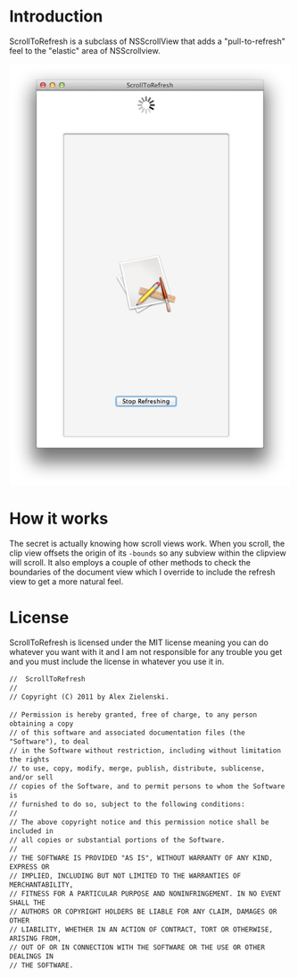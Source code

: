 Introduction
================
ScrollToRefresh is a subclass of NSScrollView that adds a "pull-to-refresh" feel to the "elastic" area of NSScrollview. 

![ScrollToRefresh in action](screenshot.png "Scroll To Refresh")

How it works
================
The secret is actually knowing how scroll views work. When you scroll, the clip view offsets the origin of its `-bounds` so any subview within the clipview will scroll. It also employs a couple of other methods to check the boundaries of the document view which I override to include the refresh view to get a more natural feel.

License
================
ScrollToRefresh is licensed under the MIT license meaning you can do whatever you want with it and I am not responsible for any trouble you get and you must include the license in whatever you use it in.

	//  ScrollToRefresh
	//
	// Copyright (C) 2011 by Alex Zielenski.
	
	// Permission is hereby granted, free of charge, to any person obtaining a copy
	// of this software and associated documentation files (the "Software"), to deal
	// in the Software without restriction, including without limitation the rights
	// to use, copy, modify, merge, publish, distribute, sublicense, and/or sell
	// copies of the Software, and to permit persons to whom the Software is
	// furnished to do so, subject to the following conditions:
	//
	// The above copyright notice and this permission notice shall be included in
	// all copies or substantial portions of the Software.
	//
	// THE SOFTWARE IS PROVIDED "AS IS", WITHOUT WARRANTY OF ANY KIND, EXPRESS OR
	// IMPLIED, INCLUDING BUT NOT LIMITED TO THE WARRANTIES OF MERCHANTABILITY,
	// FITNESS FOR A PARTICULAR PURPOSE AND NONINFRINGEMENT. IN NO EVENT SHALL THE
	// AUTHORS OR COPYRIGHT HOLDERS BE LIABLE FOR ANY CLAIM, DAMAGES OR OTHER
	// LIABILITY, WHETHER IN AN ACTION OF CONTRACT, TORT OR OTHERWISE, ARISING FROM,
	// OUT OF OR IN CONNECTION WITH THE SOFTWARE OR THE USE OR OTHER DEALINGS IN
	// THE SOFTWARE.
